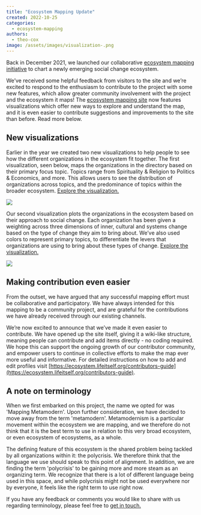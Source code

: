 ```yaml
---
title: "Ecosystem Mapping Update"
created: 2022-10-25
categories: 
  - ecosystem-mapping
authors: 
  - theo-cox
image: /assets/images/visualization-.png
---
```


Back in December 2021, we launched our collaborative [ecosystem mapping initiative](https://lifeitself.us/2021/12/09/mapping-for-emergence/) to chart a newly emerging social change ecosystem. 

We’ve received some helpful feedback from visitors to the site and we’re excited to respond to the enthusiasm to contribute to the project with some new features, which allow greater community involvement with the project and the ecosystem it maps! The [ecosystem mapping site](https://ecosystem.lifeitself.us/) now features visualizations which offer new ways to explore and understand the map, and it is even easier to contribute suggestions and improvements to the site than before. Read more below.

## **New visualizations**

Earlier in the year we created two new visualizations to help people to see how the different organizations in the ecosystem fit together. The first visualization, seen below, maps the organizations in the directory based on their primary focus topic. Topics range from Spirituality & Religion to Politics & Economics, and more. This allows users to see the distribution of organizations across topics, and the predominance of topics within the broader ecosystem. [Explore the visualization.](https://ecosystem.lifeitself.us/vis#visualizing-the-ecosystem-by-topic)

![](/assets/images/visualization--1024x911.png)

Our second visualization plots the organizations in the ecosystem based on their approach to social change. Each organization has been given a weighting across three dimensions of inner, cultural and systems change based on the type of change they aim to bring about. We’ve also used colors to represent primary topics, to differentiate the levers that organizations are using to bring about these types of change. [Explore the visualization.](https://ecosystem.lifeitself.us/vis)

![](/assets/images/visualization-2.png)

## Making contribution even easier

From the outset, we have argued that any successful mapping effort must be collaborative and participatory. We have always intended for this mapping to be a community project, and are grateful for the contributions we have already received through our existing channels.

We’re now excited to announce that we’ve made it even easier to contribute. We have opened up the site itself, giving it a wiki-like structure, meaning people can contribute and add items directly - no coding required. We hope this can support the ongoing growth of our contributor community, and empower users to continue in collective efforts to make the map ever more useful and informative. For detailed instructions on how to add and edit profiles visit [https://ecosystem.lifeitself.org/contributors-guide](https://ecosystem.lifeitself.org/contributors-guide).

## A note on terminology

When we first embarked on this project, the name we opted for was 'Mapping Metamodern'. Upon further consideration, we have decided to move away from the term 'metamodern'. Metamodernism is a particular movement within the ecosystem we are mapping, and we therefore do not think that it is the best term to use in relation to this very broad ecosystem, or even ecosystem of ecosystems, as a whole.

The defining feature of this ecosystem is the shared problem being tackled by all organizations within it: the polycrisis. We therefore think that the language we use should speak to this point of alignment. In addition, we are finding the term 'polycrisis' to be gaining more and more steam as an organizing term. We recognize that there is a lot of different language being used in this space, and while polycrisis might not be used everywhere nor by everyone, it feels like the right term to use right now.

If you have any feedback or comments you would like to share with us regarding terminology, please feel free to [get in touch.](http://lifeitself.us/contact/)
